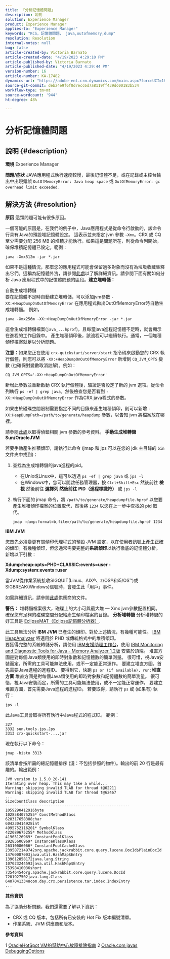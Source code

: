 ```yaml
---
title: 「分析記憶體問題」
description: 說明
solution: Experience Manager
product: Experience Manager
applies-to: "Experience Manager"
keywords: "KCS，記憶體問題， java,outofmemory,dump"
resolution: Resolution
internal-notes: null
bug: false
article-created-by: Victoria Barnato
article-created-date: "4/19/2023 4:29:10 PM"
article-published-by: Victoria Barnato
article-published-date: "4/19/2023 4:29:44 PM"
version-number: 16
article-number: KA-17482
dynamics-url: "https://adobe-ent.crm.dynamics.com/main.aspx?forceUCI=1&pagetype=entityrecord&etn=knowledgearticle&id=8431164b-cfde-ed11-a7c7-6045bd006079"
source-git-commit: deba4e9f6f0d7ecc6d7a8119ff439dc00183b534
workflow-type: tm+mt
source-wordcount: '944'
ht-degree: 48%

---
```


# 分析記憶體問題

## 說明 {#description}

<b>環境</b>
Experience Manager


<b>問題/症狀</b>
JAVA應用程式執行速度較慢，最後記憶體不足，或在記錄或主控台輸出中出現錯誤 `OutOfMemoryError: Java heap space` 或 `OutOfMemoryError: gc overhead limit exceeded`.


## 解決方法 {#resolution}

<b>原因</b>
這類問題可能有很多原因。

一個可能的原因是，在我們的例子中，Java應用程式是從命令行啟動的，該命令行具有Java的預設堆記憶體設定。 這表示並未指定 jvm 參數 `-Xmx`。CRX 或 CQ 至少需要分配 256 MB 的堆積才能執行。如果這是問題所在，則從命令列開始，確保堆積記憶體已設定。範例：


```
java -Xmx512m -jar *.jar
```


如果不是這種情況，那麼您的應用程式可能會保留過多對象而沒有為垃圾收藏集釋出它們。這稱為記憶體外洩，請參閱[此處](https://docs.oracle.com/javase/7/docs/webnotes/tsg/TSG-VM/html/memleaks.html)以了解詳細資訊。請參閱下面有關如何分析 Java 應用程式中的記憶體問題的區段。<b>建立堆轉儲：</b>

自動生成堆轉儲<br>
要在記憶體不足時自動建立堆轉儲，可以添加jvm參數 `-XX:+HeapDumpOnOutOfMemoryError` 在應用程式拋出OutOfMemoryError時自動生成堆轉儲。 例如，


```
java -Xmx256m -XX:+HeapDumpOnOutOfMemoryError -jar *.jar
```


這會生成堆轉儲檔案(`java_...hprof`)，且每當java進程記憶體不足時，就會顯示在進程的工作目錄中。 產生堆積傾印後，該流程可以繼續執行。通常，一個堆積傾印檔案就足以分析問題。

<b>注意：</b>如果您正在使用 `crx-quickstart/server/start` 指令碼來啟動您的 CRX 執行個體，則您可以將 `-XX:+HeapDumpOnOutOfMemoryError` 新增到 `CQ_JVM_OPTS` 變數 (也確保對變數取消註解)。例如：


```
CQ_JVM_OPTS='-XX:+HeapDumpOnOutOfMemoryError'
```


新增此參數並重新啟動 CRX 執行個體後，驗證是否設定了新的 jvm 選項。從命令列執行 `ps -ef | grep java`。然後檢查您是否看到 `-XX:+HeapDumpOnOutOfMemoryError` 作為CRX java程式的參數。

如果由於磁碟空間限制需要指定不同的目錄來產生堆積傾印，則可以新增 `-XX:HeapDumpPath=/path/to/generate/heapdump` 參數，以告知 jvm 將檔案放在哪裡。

請參閱[此處](https://www.oracle.com/java/technologies/javase/vmoptions-jsp.html#DebuggingOptions)以取得偵錯相關 jvm 參數的參考資料。
<b>手動生成堆轉儲</b>
<b>Sun/OracleJVM</b>

若要手動產生推積傾印，請執行此命令 (jmap 和 jps 可以在您的 jdk 主目錄的 `bin` 文件夾中找到)：

1. 查找為生成堆轉儲的java進程的pid。
   - 在Unix或Linux中，這可以透過 `ps -ef | grep java` 或 `jps -l`
   - 在Windows中，您可以開啟任務管理器，按 `Ctrl+Shift+Esc` 然後前往 <b>檢視</b> 然後前往 <b>選擇列 </b><b>然後前往</b> <b>PID（進程標識符）</b> 或 `jps -l`
2. 執行下面的 jmap 命令，將 `/path/to/generate/heapdumpfile.hprof` 以您要產生堆積傾印檔案的位置取代，然後將 `1234` 以您在上一步中查找的 pid 取代。

   ```
   jmap -dump:format=b,file=/path/to/generate/heapdumpfile.hprof 1234
   ```


<b>IBM JVM</b>

您首先必須變更有關傾印代理程式的預設 JVM 設定，以在使用者訊號上產生正確的傾印。有幾種傾印，但您通常需要完整的<b>系統傾印</b>以執行徹底的記憶體分析。 新增以下引數：

<b>Xdump:heap:opts=PHD+CLASSIC:events=user -Xdump:system:events=user</b>

當JVM從作業系統接收SIGQUIT(Linux、AIX®、z/OS®和i5/OS™)或SIGBREAK(Windows)信號時，會發生此「用戶」事件。

如需詳細資訊，請參閱[此處](https://www.ibm.com/docs/en/sdk-java-technology?topic=SSYKE2/earlier_releases/earlier_releases.html)供應商的文件。

<b>警告：</b> 堆轉儲檔案很大，磁碟上的大小可與最大堆 — Xmx jvm參數配置相同。 確保您有足夠的磁碟空間分配給產生傾印檔案的目錄。
<b>分析堆轉儲</b>
分析堆轉儲的好工具是 [EclipseMAT（Eclipse記憶體分析器）](https://www.eclipse.org/mat/).

此工具無法分析 <b>IBM JVM</b> 已產生的傾印。對於上述情況，有幾種可能性。 [IBM HeapAnalyzer](https://www.ibm.com/support/pages/ibm-heapanalyzer) 將適用於 PHD 或傳統格式中的堆積傾印。<br>要獲得完整的系統轉儲分析，請使用 [IBM支援助理工作台](https://www.ibm.com/support/pages/node/718131)，使用 [IBM Monitoring and Diagnostic Tools for Java - Memory Analyzer 1.2版](https://www.ibm.com/docs/en/sdk-java-technology/8?topic=SSYKE2_8.0.0/com.ibm.java.80.doc/diag/tools/tool_memoryanalyzer.htm) 安裝於頂端。 堆直方圖是對每個Java類使用的即時對象數和記憶體數的簡單測量。 很可惜，視Java安裝而定，所需的工具可能無法使用，或不一定能正常運作。 要建立堆直方圖，首先需要Java進程的進程ID。 要得到它，快跑 `ps or (if available), run:`<b>堆直方圖</b>
堆直方圖是對每個Java類使用的即時對象數和記憶體數的簡單測量。 很可惜，視Java安裝而定，所需的工具可能無法使用，或不一定能正常運作。 要建立堆直方圖，首先需要Java進程的進程ID。 若要取得，請執行 `ps` 或 (如果有) 執行：


```
jps -l
```


此Java工具會取得所有執行中Java程式的程式ID。 範例：


```
327 
3332 sun.tools.jps.Jps
3313 crx-quickstart-....jar
```


現在執行以下命令：


```
jmap -histo 3313
```


該清單會按所需的總記憶體排序 (淺：不包括參照的物件)。輸出的前 20 行是最有趣的。輸出範例：


```
JVM version is 1.5.0_20-141
Iterating over heap. This may take a while...
Warning: skipping invalid TLAB for thread t@62211
Warning: skipping invalid TLAB for thread t@62467
...
SizeCountClass description
-------------------------------------------------------
1059290412916byte
1028584075255* ConstMethodKlass
628317658388char
604230414928int
4995752116201* SymbolKlass
422089675255* MethodKlass
41965126969* ConstantPoolKlass
29285606969* InstanceKlassKlass
26310086066* ConstantPoolCacheKlass
2395872149742org.apache.jackrabbit.core.query.lucene.DocId$PlainDocId
14760087003java.util.HashMap$Entry
139612858172java.lang.String
107023244593java.util.HashMap$Entry
75398410036short
73546454org.apache.jackrabbit.core.query.lucene.DocId
7201927502java.lang.Class
64070413348com.day.crx.persistence.tar.index.IndexEntry
...
```


<b>其他資訊</b>

為了協助分析問題，我們還需要了解以下資訊：

- CRX 或 CQ 版本，包括所有已安裝的 Hot Fix 版本編號清單。
- 作業系統、JVM 供應商和版本。


<b>參考資料</b>

1 [OracleHotSpot VM的幫助中心故障排除指南](https://docs.oracle.com/javase/7/docs/webnotes/tsg/TSG-VM/html/memleaks.html)
2 [Oracle.com javas DebuggingOptions](https://www.oracle.com/java/technologies/javase/vmoptions-jsp.html#DebuggingOptions)
